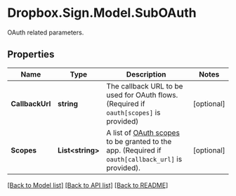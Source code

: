 # Dropbox.Sign.Model.SubOAuth
OAuth related parameters.

## Properties

Name | Type | Description | Notes
------------ | ------------- | ------------- | -------------
**CallbackUrl** | **string** |  The callback URL to be used for OAuth flows. (Required if `oauth[scopes]` is provided)  | [optional] 
**Scopes** | **List&lt;string&gt;** |  A list of [OAuth scopes](/api/reference/tag/OAuth) to be granted to the app. (Required if `oauth[callback_url]` is provided).  | [optional] 

[[Back to Model list]](../README.md#documentation-for-models) [[Back to API list]](../README.md#documentation-for-api-endpoints) [[Back to README]](../README.md)

